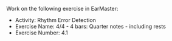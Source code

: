 Work on the following exercise in EarMaster:
- Activity: Rhythm Error Detection
- Exercise Name: 4/4 - 4 bars: Quarter notes - including rests
- Exercise Number: 4.1
